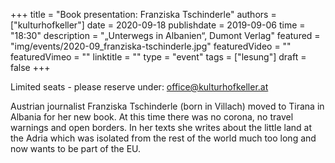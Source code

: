 +++
title = "Book presentation: Franziska Tschinderle"
authors = ["kulturhofkeller"]
date = 2020-09-18
publishdate = 2019-09-06
time = "18:30"
description = "„Unterwegs in Albanien“, Dumont Verlag"
featured = "img/events/2020-09_franziska-tschinderle.jpg"
featuredVideo = ""
featuredVimeo = ""
linktitle = ""
type = "event"
tags = ["lesung"]
draft = false
+++

Limited seats - please reserve under: [office@kulturhofkeller.at](mailto:office@kulturhofkeller.at)

Austrian journalist Franziska Tschinderle (born in Villach) moved to Tirana in Albania for her new book. At this time there was no corona, no travel warnings and open borders. In her texts she writes about the little land at the Adria which was isolated from the rest of the world much too long and now wants to be part of the EU.
